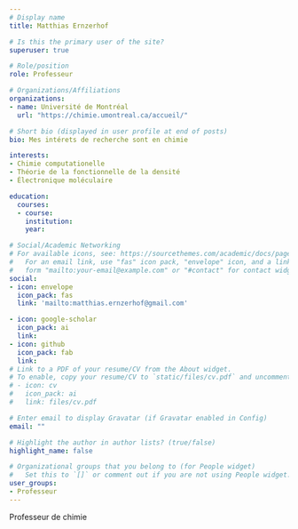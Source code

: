 ```yaml
---
# Display name
title: Matthias Ernzerhof

# Is this the primary user of the site?
superuser: true

# Role/position
role: Professeur

# Organizations/Affiliations
organizations:
- name: Université de Montréal
  url: "https://chimie.umontreal.ca/accueil/"

# Short bio (displayed in user profile at end of posts)
bio: Mes intérets de recherche sont en chimie

interests:
- Chimie computationelle
- Théorie de la fonctionnelle de la densité
- Électronique moléculaire

education:
  courses:
  - course: 
    institution: 
    year: 

# Social/Academic Networking
# For available icons, see: https://sourcethemes.com/academic/docs/page-builder/#icons
#   For an email link, use "fas" icon pack, "envelope" icon, and a link in the
#   form "mailto:your-email@example.com" or "#contact" for contact widget.
social:
- icon: envelope
  icon_pack: fas
  link: 'mailto:matthias.ernzerhof@gmail.com'

- icon: google-scholar
  icon_pack: ai
  link: 
- icon: github
  icon_pack: fab
  link: 
# Link to a PDF of your resume/CV from the About widget.
# To enable, copy your resume/CV to `static/files/cv.pdf` and uncomment the lines below.
# - icon: cv
#   icon_pack: ai
#   link: files/cv.pdf

# Enter email to display Gravatar (if Gravatar enabled in Config)
email: ""

# Highlight the author in author lists? (true/false)
highlight_name: false

# Organizational groups that you belong to (for People widget)
#   Set this to `[]` or comment out if you are not using People widget.
user_groups:
- Professeur
---
```


Professeur de chimie